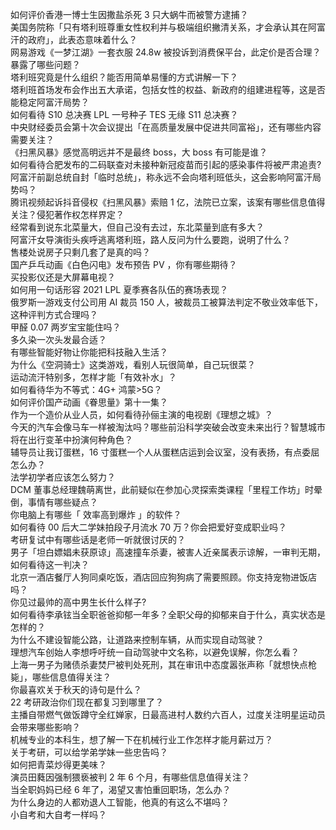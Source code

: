 如何评价香港一博士生因撒盐杀死 3 只大蜗牛而被警方逮捕？  
美国务院称「只有塔利班尊重女性权利并与极端组织撇清关系，才会承认其在阿富汗的政府」，此表态意味着什么？  
网易游戏《一梦江湖》一套衣服 24.8w 被投诉到消费保平台，此定价是否合理？暴露了哪些问题？  
塔利班究竟是什么组织？能否用简单易懂的方式讲解一下？  
塔利班首场发布会作出五大承诺，包括女性的权益、新政府的组建进程等，这是否能稳定阿富汗局势？  
如何看待 S10 总决赛 LPL 一号种子 TES 无缘 S11 总决赛？  
中央财经委员会第十次会议提出「在高质量发展中促进共同富裕」，还有哪些内容需要关注？  
《扫黑风暴》感觉高明远并不是最终 boss，大 boss 有可能是谁？  
如何看待合肥发布的二码联查对未接种新冠疫苗而引起的感染事件将被严肃追责?  
阿富汗前副总统自封「临时总统」，称永远不会向塔利班低头，这会影响阿富汗局势吗？  
腾讯视频起诉抖音侵权《扫黑风暴》索赔 1 亿，法院已立案，该案有哪些信息值得关注？侵犯著作权怎样界定？  
经常看到说东北菜量大，但自己没有去过，东北菜量到底有多大？  
阿富汗女导演街头疾呼逃离塔利班，路人反问为什么要跑，说明了什么？  
售楼处说房子只剩几套了是真的吗？  
国产乒乓动画《白色闪电》发布预告 PV ，你有哪些期待？  
买投影仪还是大屏幕电视？  
如何用一句话形容 2021 LPL 夏季赛各队伍的赛场表现？  
俄罗斯一游戏支付公司用 AI 裁员 150 人，被裁员工被算法判定不敬业效率低下，这种评判方式合理吗？  
甲醛 0.07 两岁宝宝能住吗？  
多久染一次头发最合适？  
有哪些智能好物让你能把科技融入生活？  
为什么《空洞骑士》这类游戏，看别人玩很简单，自己玩很菜？  
运动流汗特别多，怎样才能「有效补水」？  
如何看待华为不等式：4G+ 鸿蒙>5G？  
如何评价国产动画《眷思量》第十一集？  
作为一个造价从业人员，如何看待孙俪主演的电视剧《理想之城》？  
今天的汽车会像马车一样被淘汰吗？哪些前沿科学突破会改变未来出行？智慧城市将在出行变革中扮演何种角色？  
辅导员让我订蛋糕，16 寸蛋糕一个人从蛋糕店运到会议室，没有表扬，有点委屈怎么办？  
法学初学者应该怎么努力？  
DCM 董事总经理魏萌离世，此前疑似在参加心灵探索类课程「里程工作坊」时晕倒，事情有哪些疑点？  
你电脑上有哪些「 效率高到爆炸 」的软件？  
如何看待 00 后大二学妹拍段子月流水 70 万？你会把爱好变成职业吗？  
考研复试中有哪些话是老师一听就很讨厌的？  
男子「坦白嫖娼未获原谅」高速撞车杀妻，被害人近亲属表示谅解，一审判无期，如何看待这一判决？  
北京一酒店餐厅人狗同桌吃饭，酒店回应狗狗病了需要照顾。你支持宠物进饭店吗？  
你见过最帅的高中男生长什么样子?  
如何看待李承铉当全职爸爸抑郁一年多？全职父母的抑郁来自于什么，真实状态是怎样的？  
为什么不建设智能公路，让道路来控制车辆，从而实现自动驾驶？  
理想汽车创始人李想呼吁统一自动驾驶中文名称，以避免误解，你怎么看？  
上海一男子为赌债杀妻焚尸被判处死刑，其在审讯中态度嚣张声称「就想快点枪毙」，哪些信息值得关注？  
你最喜欢关于秋天的诗句是什么？  
22 考研政治你们现在都复习到哪里了？  
主播自带燃气做饭蹲守全红婵家，日最高进村人数约六百人，过度关注明星运动员会带来哪些影响？  
机械专业的本科生，想了解一下在机械行业工作怎样才能月薪过万？  
关于考研，可以给学弟学妹一些忠告吗？  
如何把青菜炒得更美味？  
演员田蕤因强制猥亵被判 2 年 6 个月，有哪些信息值得关注？  
当全职妈妈已经 6 年了，渴望又害怕重回职场，怎么办？  
为什么身边的人都劝退人工智能，他真的有这么不堪吗？  
小自考和大自考一样吗？  
